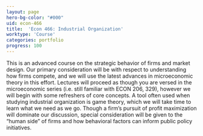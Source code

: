 ```yaml
---
layout: page
hero-bg-color: "#000"
uid: econ-466
title:  'Econ 466: Industrial Organization'
worktype: 'Course'
categories: portfolio
progress: 100
---
```


<p>
	This is an advanced course on the strategic behavior of firms and market design. Our primary consideration will be with respect to understanding how firms compete, and we will use the latest advances in microeconomic theory in this effort. Lectures will proceed as though you are versed in the microeconomic series (i.e. still familiar with ECON 206, 329), however we will begin with some refreshers of core concepts. A tool often used when studying industrial organization is game theory, which we will take time to learn what we need as we go. Though a firm’s pursuit of profit maximization will dominate our discussion, special consideration will be given to the “human side” of firms and how behavioral factors can inform public policy initiatives.
</p>

<!--
Lecture 6 - Choice Over Time (Part I) [Slides](https://josh-r-foster.github.io/courses/econ-459/lectures/6-choice-over-time-1.html)
-->